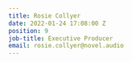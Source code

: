 ```yaml
---
title: Rosie Collyer
date: 2022-01-24 17:08:00 Z
position: 9
job-title: Executive Producer
email: rosie.collyer@novel.audio
---
```



